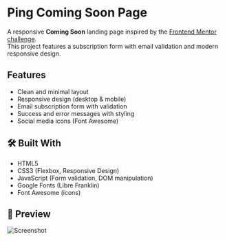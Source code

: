 # Ping Coming Soon Page

A responsive **Coming Soon** landing page inspired by the [Frontend Mentor challenge](https://www.frontendmentor.io/).  
This project features a subscription form with email validation and modern responsive design.

##  Features
- Clean and minimal layout
- Responsive design (desktop & mobile)
- Email subscription form with validation
- Success and error messages with styling
- Social media icons (Font Awesome)

  
## 🛠 Built With
- HTML5
- CSS3 (Flexbox, Responsive Design)
- JavaScript (Form validation, DOM manipulation)
- Google Fonts (Libre Franklin)
- Font Awesome (icons)

## 📸 Preview
![Screenshot](https://github.com/user-attachments/assets/21e58101-07ba-4f05-baa7-4586fdef62fc)


